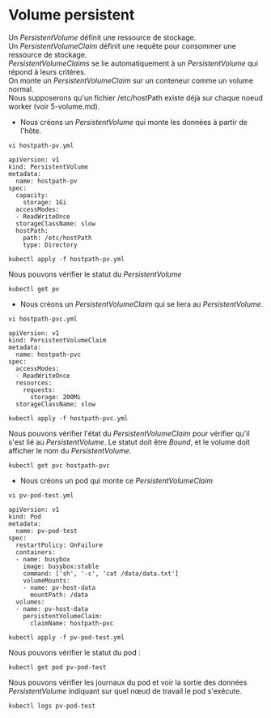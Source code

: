 # Volume persistent
Un *PersistentVolume* définit une ressource de stockage.<br>
Un *PersistentVolumeClaim* définit une requête pour consommer une ressource de stockage.<br>
*PersistentVolumeClaims* se lie automatiquement à un *PersistentVolume* qui répond à leurs critères.<br>
On monte un *PersistentVolumeClaim* sur un conteneur comme un volume normal.<br>
Nous supposerons qu'un fichier /etc/hostPath existe déjà sur chaque noeud worker (voir 5-volume.md).

- Nous créons un *PersistentVolume* qui monte les données à partir de l'hôte.
```
vi hostpath-pv.yml
```

```
apiVersion: v1
kind: PersistentVolume
metadata:
  name: hostpath-pv
spec:
  capacity:
    storage: 1Gi
  accessModes:
  - ReadWriteOnce
  storageClassName: slow
  hostPath:
    path: /etc/hostPath
    type: Directory
```

```
kubectl apply -f hostpath-pv.yml
```

Nous pouvons vérifier le statut du *PersistentVolume*
```
kubectl get pv
```

- Nous créons un *PersistentVolumeClaim* qui se liera au *PersistentVolume*.
```
vi hostpath-pvc.yml
```

```
apiVersion: v1
kind: PersistentVolumeClaim
metadata:
  name: hostpath-pvc
spec:
  accessModes:
  - ReadWriteOnce
  resources:
    requests:
      storage: 200Mi
  storageClassName: slow
```

```
kubectl apply -f hostpath-pvc.yml
```

Nous pouvons vérifier l'état du *PersistentVolumeClaim* pour vérifier qu'il s'est lié au *PersistentVolume*. Le statut doit être
*Bound*, et le volume doit afficher le nom du *PersistentVolume*.
```
kubectl get pvc hostpath-pvc
```

- Nous créons un pod qui monte ce *PersistentVolumeClaim*
```
vi pv-pod-test.yml
```

```
apiVersion: v1
kind: Pod
metadata:
  name: pv-pod-test
spec:
  restartPolicy: OnFailure
  containers:
  - name: busybox
    image: busybox:stable
    command: ['sh', '-c', 'cat /data/data.txt']
    volumeMounts:
    - name: pv-host-data
      mountPath: /data
  volumes:
  - name: pv-host-data
    persistentVolumeClaim:
      claimName: hostpath-pvc
```

```
kubectl apply -f pv-pod-test.yml
```

Nous pouvons vérifier le statut du pod :
```
kubectl get pod pv-pod-test
```

Nous pouvons vérifier les journaux du pod et voir la sortie des données *PersistentVolume* indiquant sur quel nœud de travail le pod s'exécute.
```
kubectl logs pv-pod-test
```